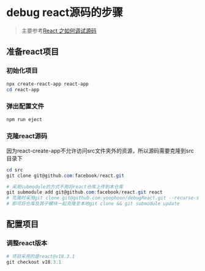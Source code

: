# debug react源码的步骤
> 主要参考[React 之如何调试源码](https://juejin.cn/post/7168821587251036167?from=search-suggest)
## 准备react项目
### 初始化项目
```powershell
npx create-react-app react-app
cd react-app
```
### 弹出配置文件
```powershell
npm run eject
```
### 克隆react源码
因为react-create-app不允许访问src文件夹外的资源，所以源码需要克隆到src目录下
```powershell
cd src
git clone git@github.com:facebook/react.git

# 采用submodule的方式不用将react仓库上传到本仓库
git submodule add git@github.com:facebook/react.git react
# 克隆时采用git clone git@github.com:yoophoon/debugReact.git --recurse-submodules
# 即可将仓库及其子模块一起克隆至本地git clone && git submodule update
```
## 配置项目
### 调整react版本
```powershell
# 项目采用的是react@v18.3.1
git checkout v18.3.1
```


